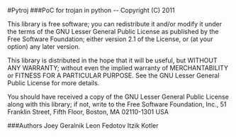 #Pytroj
###PoC for trojan in python -- Copyright (C) 2011

 This library is free software; you can redistribute it and/or
 modify it under the terms of the GNU Lesser General Public
 License as published by the Free Software Foundation; either
 version 2.1 of the License, or (at your option) any later version.

 This library is distributed in the hope that it will be useful,
 but WITHOUT ANY WARRANTY; without even the implied warranty of
 MERCHANTABILITY or FITNESS FOR A PARTICULAR PURPOSE.  See the GNU
 Lesser General Public License for more details.

 You should have received a copy of the GNU Lesser General Public
 License along with this library; if not, write to the Free Software Foundation, Inc., 51 Franklin Street, Fifth Floor, Boston, MA  02110-1301  USA

###Authors 
 Joey Geralnik
 Leon Fedotov
 Itzik Kotler
